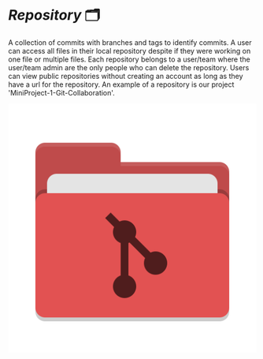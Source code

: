 # *Repository* :card_index_dividers:
A collection of commits with branches and tags to identify commits. A user can access all files in their local repository despite if they were working on one file or multiple files. Each repository belongs to a user/team where the user/team admin are the only people who can delete the repository. Users can view public repositories without creating an account as long as they have a url for the repository. An example of a repository is our project 'MiniProject-1-Git-Collaboration'.


![](/Images/git-repository.png)
 
